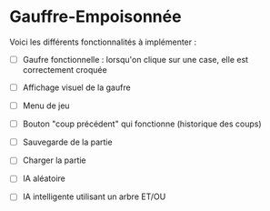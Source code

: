 # Gauffre-Empoisonnée

Voici les différents fonctionnalités à implémenter :
- [ ] Gaufre fonctionnelle : lorsqu'on clique sur une case, elle est correctement croquée

- [ ] Affichage visuel de la gaufre

- [ ] Menu de jeu

- [ ] Bouton "coup précédent" qui fonctionne (historique des coups)

- [ ] Sauvegarde de la partie

- [ ] Charger la partie

- [ ] IA aléatoire

- [ ] IA intelligente utilisant un arbre ET/OU
